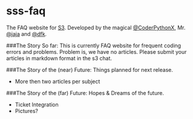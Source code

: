 # sss-faq
The FAQ website for [S3](https://github.com/whitman-colm/sss). Developed by the magical [@CoderPythonX](https://github.com/tslnc04), Mr. [@jaja](https://github.com/jajaio) and [@dfk](https://github.com/donovank).

###The Story So far:
This is currently FAQ website for frequent coding errors and problems. Problem is, we have no articles. Please submit your articles in markdown format in the s3 chat.

###The Story of the (near) Future:
Things planned for next release.
* More then two articles per subject

###The Story of the (far) Future:
Hopes & Dreams of the future.
* Ticket Integration
* Pictures?
